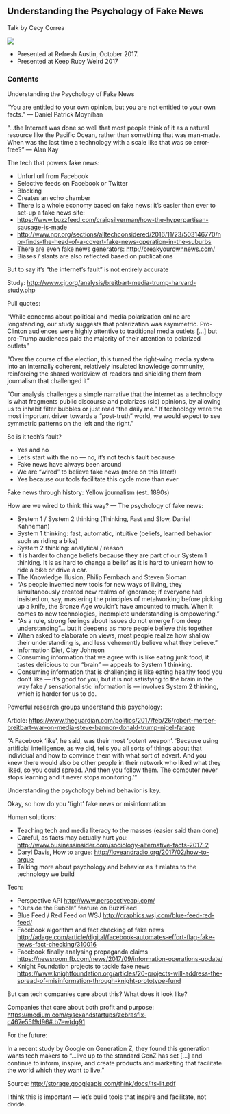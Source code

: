 ## Understanding the Psychology of Fake News

Talk by Cecy Correa

![](https://dl.dropboxusercontent.com/u/32684641/meme-hub/level-up.gif)

* Presented at Refresh Austin, October 2017.
* Presented at Keep Ruby Weird 2017

### Contents

Understanding the Psychology of Fake News

“You are entitled to your own opinion,
but you are not entitled to your own facts.”
— Daniel Patrick Moynihan

“...the Internet was done so well that most people think of it as a natural resource like the Pacific Ocean, rather than something that was man-made. When was the last time a technology with a scale like that was so error-free?”
— Alan Kay

The tech that powers fake news:

* Unfurl url from Facebook
* Selective feeds on Facebook or Twitter
* Blocking
* Creates an echo chamber
* There is a whole economy based on fake news: it’s easier than ever to set-up a fake news site:
 * https://www.buzzfeed.com/craigsilverman/how-the-hyperpartisan-sausage-is-made
 * http://www.npr.org/sections/alltechconsidered/2016/11/23/503146770/npr-finds-the-head-of-a-covert-fake-news-operation-in-the-suburbs 
* There are even fake news generators: http://breakyourownnews.com/ 
* Biases / slants are also reflected based on publications

But to say it’s “the internet’s fault” is not entirely accurate

Study: http://www.cjr.org/analysis/breitbart-media-trump-harvard-study.php 

Pull quotes:

“While concerns about political and media polarization online are longstanding, our study suggests that polarization was asymmetric. Pro-Clinton audiences were highly attentive to traditional media outlets [...] but pro-Trump audiences paid the majority of their attention to polarized outlets”

“Over the course of the election, this turned the right-wing media system into an internally coherent, relatively insulated knowledge community, reinforcing the shared worldview of readers and shielding them from journalism that challenged it”

“Our analysis challenges a simple narrative that the internet as a technology is what fragments public discourse and polarizes (sic) opinions, by allowing us to inhabit filter bubbles or just read “the daily me.” If technology were the most important driver towards a “post-truth” world, we would expect to see symmetric patterns on the left and the right.”

So is it tech’s fault?

* Yes and no
* Let’s start with the no — no, it’s not tech’s fault because
 * Fake news have always been around
 * We are “wired” to believe fake news (more on this later!)
* Yes because our tools facilitate this cycle more than ever

Fake news through history: Yellow journalism (est. 1890s)

How are we wired to think this way? — The psychology of fake news:

* System 1 / System 2 thinking (Thinking, Fast and Slow, Daniel Kahneman)
 * System 1 thinking: fast, automatic, intuitive (beliefs, learned behavior such as riding a bike)
 * System 2 thinking: analytical / reason
 * It is harder to change beliefs because they are part of our System 1 thinking. It is as hard to change a belief as it is hard to unlearn how to ride a bike or drive a car.
* The Knowledge Illusion, Philip Fernbach and Steven Sloman
 * “As people invented new tools for new ways of living, they simultaneously created new realms of ignorance; if everyone had insisted on, say, mastering the principles of metalworking before picking up a knife, the Bronze Age wouldn’t have amounted to much. When it comes to new technologies, incomplete understanding is empowering.”
 * “As a rule, strong feelings about issues do not emerge from deep understanding”... but it deepens as more people believe this together
 * When asked to elaborate on views, most people realize how shallow their understanding is, and less vehemently believe what they believe.”
* Information Diet, Clay Johnson
 * Consuming information that we agree with is like eating junk food, it tastes delicious to our “brain” — appeals to System 1 thinking.
 * Consuming information that is challenging is like eating healthy food you don’t like — it’s good for you, but it is not satisfying to the brain in the way fake / sensationalistic information is — involves System 2 thinking, which is harder for us to do.

Powerful research groups understand this psychology:

Article: https://www.theguardian.com/politics/2017/feb/26/robert-mercer-breitbart-war-on-media-steve-bannon-donald-trump-nigel-farage 

“A Facebook ‘like’, he said, was their most ‘potent weapon’. ‘Because using artificial intelligence, as we did, tells you all sorts of things about that individual and how to convince them with what sort of advert. And you knew there would also be other people in their network who liked what they liked, so you could spread. And then you follow them. The computer never stops learning and it never stops monitoring.’”

Understanding the psychology behind behavior is key.

Okay, so how do you ‘fight’ fake news or misinformation

Human solutions:

* Teaching tech and media literacy to the masses (easier said than done)
* Careful, as facts may actually hurt you: http://www.businessinsider.com/sociology-alternative-facts-2017-2 
* Daryl Davis, How to argue: http://loveandradio.org/2017/02/how-to-argue 
* Talking more about psychology and behavior as it relates to the technology we build

Tech:

* Perspective API http://www.perspectiveapi.com/
* “Outside the Bubble” feature on BuzzFeed
* Blue Feed / Red Feed on WSJ http://graphics.wsj.com/blue-feed-red-feed/ 
* Facebook algorithm and fact checking of fake news
http://adage.com/article/digital/facebook-automates-effort-flag-fake-news-fact-checking/310016 
* Facebook finally analysing propaganda claims
https://newsroom.fb.com/news/2017/09/information-operations-update/ 
* Knight Foundation projects to tackle fake news
https://www.knightfoundation.org/articles/20-projects-will-address-the-spread-of-misinformation-through-knight-prototype-fund 

But can tech companies care about this? What does it look like?

Companies that care about both profit and purpose:
https://medium.com/@sexandstartups/zebrasfix-c467e55f9d96#.b7ewtdg91 

For the future:

In a recent study by Google on Generation Z, they found this generation wants tech makers to “...live up to the standard GenZ has set [...] and continue to inform, inspire, and create products and marketing that facilitate the world which they want to live.”

Source: http://storage.googleapis.com/think/docs/its-lit.pdf 

I think this is important — let’s build tools that inspire and facilitate, not divide.

